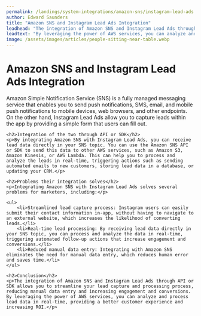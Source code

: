 ```yaml
---
permalink: /landings/system-integrations/amazon-sns/instagram-lead-ads
author: Edward Saunders
title: "Amazon SNS and Instagram Lead Ads Integration"
leadhead: "The integration of Amazon SNS and Instagram Lead Ads through API or SDK allows you to streamline your lead capture and processing process, reducing manual data entry and increasing engagement and conversions"
leadtext: "By leveraging the power of AWS services, you can analyze and process lead data in real-time, providing a better customer experience and increasing ROI."
image: /assets/images/articles/people-sitting-near-table.webp
---
```

<div class="arttext">	<h1>Amazon SNS and Instagram Lead Ads Integration</h1>
	<p>Amazon Simple Notification Service (SNS) is a fully managed messaging service that enables you to send push notifications, SMS, email, and mobile push notifications to mobile devices, web browsers, and other endpoints. On the other hand, Instagram Lead Ads allow you to capture leads within the app by providing a simple form that users can fill out.</p>

	<h2>Integration of the two through API or SDK</h2>
	<p>By integrating Amazon SNS with Instagram Lead Ads, you can receive lead data directly in your SNS topic. You can use the Amazon SNS API or SDK to send this data to other AWS services, such as Amazon S3, Amazon Kinesis, or AWS Lambda. This can help you to process and analyze the leads in real-time, triggering actions such as sending automated emails to new customers, storing lead data in a database, or updating your CRM.</p>

	<h2>Problems their integration solves</h2>
	<p>Integrating Amazon SNS with Instagram Lead Ads solves several problems for marketers, including:</p>
	
	<ul>
		<li>Streamlined lead capture process: Instagram users can easily submit their contact information in-app, without having to navigate to an external website, which increases the likelihood of converting leads.</li>
		<li>Real-time lead processing: By receiving lead data directly in your SNS topic, you can process and analyze the data in real-time, triggering automated follow-up actions that increase engagement and conversions.</li>
		<li>Reduced manual data entry: Integrating with Amazon SNS eliminates the need for manual data entry, which reduces human error and saves time.</li>
	</ul>

	<h2>Conclusion</h2>
	<p>The integration of Amazon SNS and Instagram Lead Ads through API or SDK allows you to streamline your lead capture and processing process, reducing manual data entry and increasing engagement and conversions. By leveraging the power of AWS services, you can analyze and process lead data in real-time, providing a better customer experience and increasing ROI.</p>
</div>